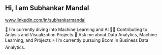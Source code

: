## Hi, I am Subhankar Mandal
www.linkedin.com/in/subhankarmandal



🌱 I’m currently diving into Machine Learning and AI
🧑‍💻 Contributing to Anlysis and Visualization Projects
💬 Ask me about Data Analytics, Machine Learning, and Projects
⚡ I’m currently pursuing Bcom in Business Data Analytics.

<!--
**subhankar027/subhankar027** is a ✨ _special_ ✨ repository because its `README.md` (this file) appears on your GitHub profile.

Here are some ideas to get you started:

- 🔭 I’m currently working on ...
- 
- 👯 I’m looking to collaborate on ...
- 🤔 I’m looking for help with ...
- 💬 Ask me about ...
- 📫 How to reach me: ...
- 😄 Pronouns: ...
-  Fun fact: ...
-->
